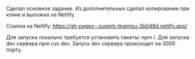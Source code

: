 Сделал основное задание. Из дополнительных сделал копирование при клике и выложил на Netlify.


Ссылка на Netlify: https://gh-pages--superb-tiramisu-3b048d.netlify.app/


Для запуска локально требуется установить пакеты: npm i.
Для запуска dev сервера npm run dev.
Запуск dev сервера происходит на 3000 порту.
